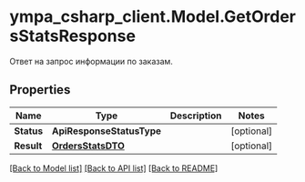 # ympa_csharp_client.Model.GetOrdersStatsResponse
Ответ на запрос информации по заказам.

## Properties

Name | Type | Description | Notes
------------ | ------------- | ------------- | -------------
**Status** | **ApiResponseStatusType** |  | [optional] 
**Result** | [**OrdersStatsDTO**](OrdersStatsDTO.md) |  | [optional] 

[[Back to Model list]](../README.md#documentation-for-models) [[Back to API list]](../README.md#documentation-for-api-endpoints) [[Back to README]](../README.md)

